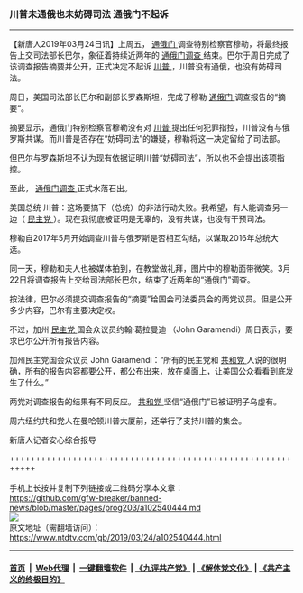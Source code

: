 ### 川普未通俄也未妨碍司法 通俄门不起诉
------------------------

<div class="post_content" itemprop="articleBody">
 <p>
  【新唐人2019年03月24日讯】上周五，
  <a href="https://www.ntdtv.com/gb/通俄门.htm">
   通俄门
  </a>
  调查特别检察官穆勒，将最终报告上交司法部长巴尔，象征着持续近两年的
  <a href="https://www.ntdtv.com/gb/通俄门调查.htm">
   通俄门调查
  </a>
  结束。巴尔于周日完成了该调查报告摘要并公开，正式决定不起诉
  <a href="https://www.ntdtv.com/gb/川普.htm">
   川普
  </a>
  ，川普没有通俄，也没有妨碍司法。
 </p>
 <p>
  周日，美国司法部长巴尔和副部长罗森斯坦，完成了穆勒
  <a href="https://www.ntdtv.com/gb/通俄门.htm">
   通俄门
  </a>
  调查报告的“摘要”。
 </p>
 <p>
  摘要显示，通俄门特别检察官穆勒没有对
  <a href="https://www.ntdtv.com/gb/川普.htm">
   川普
  </a>
  提出任何犯罪指控，川普没有与俄罗斯共谋。而川普是否存在“妨碍司法”的嫌疑，穆勒将这一决定留给了司法部。
 </p>
 <p>
  但巴尔与罗森斯坦不认为现有依据证明川普“妨碍司法”，所以也不会提出该项指控。
 </p>
 <p>
  至此，
  <a href="https://www.ntdtv.com/gb/通俄门调查.htm">
   通俄门调查
  </a>
  正式水落石出。
 </p>
 <p>
  美国总统 川普：这场要搞下（总统）的非法行动失败。我希望，有人能调查另一边（
  <a href="https://www.ntdtv.com/gb/民主党.htm">
   民主党
  </a>
  ）。现在我彻底被证明是无辜的，没有共谋，也没有干预司法。
 </p>
 <p>
  穆勒自2017年5月开始调查川普与俄罗斯是否相互勾结，以谋取2016年总统大选。
 </p>
 <p>
  同一天，穆勒和夫人也被媒体拍到，在教堂做礼拜，图片中的穆勒面带微笑。3月22日将调查报告上交给司法部长巴尔，结束了近两年的“通俄门”调查。
 </p>
 <p>
  按法律，巴尔必须提交调查报告的“摘要”给国会司法委员会的两党议员。但是公开多少内容，巴尔有主要决定权。
 </p>
 <p>
  不过，加州
  <a href="https://www.ntdtv.com/gb/民主党.htm">
   民主党
  </a>
  国会众议员约翰·葛拉曼迪 （John Garamendi）周日表示，要求巴尔公开所有报告内容。
 </p>
 <p>
  加州民主党国会众议员 John Garamendi：“所有的民主党和
  <a href="https://www.ntdtv.com/gb/共和党.htm">
   共和党
  </a>
  人说的很明确，所有的报告内容都要公开，都公布出来，放在桌面上，让美国公众看看到底发生了什么。”
 </p>
 <p>
  两党对调查报告的结果有不同反应。
  <a href="https://www.ntdtv.com/gb/共和党.htm">
   共和党
  </a>
  坚信“通俄门”已被证明子乌虚有。
 </p>
 <p>
  周六纽约共和党人在曼哈顿川普大厦前，还举行了支持川普的集会。
 </p>
 <p>
  新唐人记者安心综合报导
 </p>
 <p>
 </p>
 <div class="single_ad">
 </div>
</div>

+++++++++++++++++++++++++++++++++++++++++++++++++++++++++++<br/><br/>
手机上长按并复制下列链接或二维码分享本文章：<br/>
https://github.com/gfw-breaker/banned-news/blob/master/pages/prog203/a102540444.md <br/>
<a href='https://github.com/gfw-breaker/banned-news/blob/master/pages/prog203/a102540444.md'><img src='https://github.com/gfw-breaker/banned-news/blob/master/pages/prog203/a102540444.md.png'/></a> <br/>
原文地址（需翻墙访问）：https://www.ntdtv.com/gb/2019/03/24/a102540444.html


------------------------
#### [首页](https://github.com/gfw-breaker/banned-news/blob/master/README.md) &nbsp;|&nbsp; [Web代理](https://github.com/labour-camp/helloworld) &nbsp;|&nbsp; [一键翻墙软件](https://github.com/gfw-breaker/nogfw/blob/master/README.md) &nbsp;| [《九评共产党》](https://github.com/gfw-breaker/9ping.md/blob/master/README.md#九评之一评共产党是什么) | [《解体党文化》](https://github.com/gfw-breaker/jtdwh.md/blob/master/README.md) | [《共产主义的终极目的》](https://github.com/gfw-breaker/gczydzjmd.md/blob/master/README.md)

